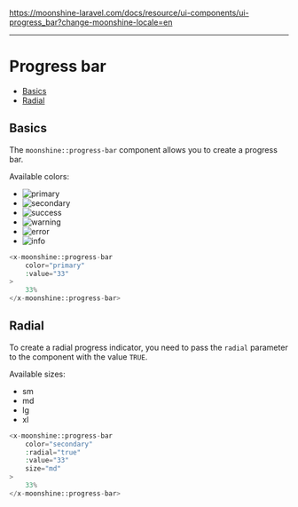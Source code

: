 https://moonshine-laravel.com/docs/resource/ui-components/ui-progress_bar?change-moonshine-locale=en

------
# Progress bar

- [Basics](#basics)
- [Radial](#radial)

<a name="basics"></a>
## Basics

The `moonshine::progress-bar` component allows you to create a progress bar.

Available colors:

- ![primary](#)
- ![secondary](#)
- ![success](#)
- ![warning](#)
- ![error](#)
- ![info](#)

```php
<x-moonshine::progress-bar
    color="primary"
    :value="33"
>
    33%
</x-moonshine::progress-bar>
```

<a name="radial"></a>
## Radial

To create a radial progress indicator, you need to pass the `radial` parameter to the component with the value `TRUE`.

Available sizes:

- sm
- md
- lg
- xl

```php
<x-moonshine::progress-bar
    color="secondary"
    :radial="true"
    :value="33"
    size="md"
>
    33%
</x-moonshine::progress-bar>
```
